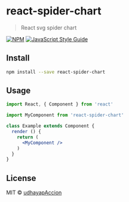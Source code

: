 # react-spider-chart

> React svg spider chart

[![NPM](https://img.shields.io/npm/v/react-spider-chart.svg)](https://www.npmjs.com/package/react-spider-chart) [![JavaScript Style Guide](https://img.shields.io/badge/code_style-standard-brightgreen.svg)](https://standardjs.com)

## Install

```bash
npm install --save react-spider-chart
```

## Usage

```jsx
import React, { Component } from 'react'

import MyComponent from 'react-spider-chart'

class Example extends Component {
  render () {
    return (
      <MyComponent />
    )
  }
}
```

## License

MIT © [udhayapAccion](https://github.com/udhayapAccion)
